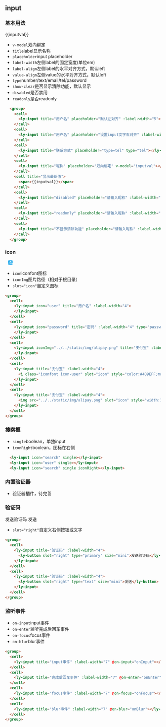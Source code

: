 ## input
### 基本用法
<group>
  <cell>
    <ly-input title="用户名" placeholder="默认左对齐" :label-width="5"></ly-input>
  </cell>
  <cell>
    <ly-input title="用户名" placeholder="设置input文字右对齐" :label-width="5" label-align="left" value-align="right"></ly-input>
  </cell>
  <cell>
    <ly-input title="联系方式" placeholder="type=tel" type="tel"></ly-input>
  </cell>
  <cell>
    <ly-input title="昵称" placeholder="双向绑定" v-model="inputval"></ly-input>
  </cell>
  <cell title="显示最新值">
    <span>{{inputval}}</span>
  </cell>
  <cell>
    <ly-input title="disabled" placeholder="请输入昵称" :label-width="8" v-model="inputval" disabled></ly-input>
  </cell>
  <cell>
    <ly-input title="readonly" placeholder="请输入昵称" :label-width="8" v-model="inputval" readonly></ly-input>
  </cell>
  <cell>
    <ly-input title="不显示清除功能" placeholder="请输入昵称" :label-width="8" v-model="inputval" :show-clear="false"></ly-input>
  </cell>
</group>

<ul class="description">
  <li><code>v-model</code>双向绑定</li>
  <li><code>title</code>label显示名称</li>
  <li><code>placeholder</code>input placeholder</li>
  <li><code>label-width</code>左侧label的固定宽度(单位em)</li>
  <li><code>label-align</code>左侧label的水平对齐方式，默认left</li>
  <li><code>value-align</code>左侧value的水平对齐方式，默认left</li>
  <li><code>type</code>number/text/email/tel/password</li> 
  <li><code>show-clear</code>是否显示清除功能，默认显示</li> 
  <li><code>disabled</code>是否禁用</li>  
  <li><code>readonly</code>是否readonly</li> 
</ul>

```html
  <group>
    <cell>
      <ly-input title="用户名" placeholder="默认左对齐" :label-width="5"></ly-input>
    </cell>
    <cell>
      <ly-input title="用户名" placeholder="设置input文字右对齐" :label-width="5" label-align="left" value-align="right"></ly-input>
    </cell>
    <cell>
      <ly-input title="联系方式" placeholder="type=tel" type="tel"></ly-input>
    </cell>
    <cell>
      <ly-input title="昵称" placeholder="双向绑定" v-model="inputval"></ly-input>
    </cell>
    <cell title="显示最新值">
      <span>{{inputval}}</span>
    </cell>
    <cell>
      <ly-input title="disabled" placeholder="请输入昵称" :label-width="8" v-model="inputval" disabled></ly-input>
    </cell>
    <cell>
      <ly-input title="readonly" placeholder="请输入昵称" :label-width="8" v-model="inputval" readonly></ly-input>
    </cell>
    <cell>
      <ly-input title="不显示清除功能" placeholder="请输入昵称" :label-width="8" v-model="inputval" :show-clear="false"></ly-input>
    </cell>
  </group>
```

### icon
<group>
  <cell>
    <ly-input icon="user" title="用户名" :label-width="4">
    </ly-input>
  </cell>
  <cell>
    <ly-input icon="password" title="密码" :label-width="4" type="password">
    </ly-input>
  </cell>
  <cell>
    <ly-input iconImg="./static/img/alipay.png" title="支付宝" :label-width="4" type="password">
    </ly-input>
  </cell>
  <cell>
    <ly-input title="支付宝" :label-width="4">
      <i class="iconfont icon-user" slot="icon" style="color:#409EFF;margin-right:10px;"></i>
    </ly-input>
  </cell>
  <cell>
    <ly-input title="支付宝" :label-width="4">
      <img src="../../static/img/alipay.png" slot="icon" style="width:1em;height:1em;margin-right:10px;"/>
    </ly-input>
  </cell>
</group>

<ul class="description">
  <li><code>icon</code>iconfont图标</li>
  <li><code>iconImg</code>图片路径（相对于根目录）</li>
  <li><code>slot="icon"</code>自定义图标</li>
</ul>

```html
<group>
  <cell>
    <ly-input icon="user" title="用户名" :label-width="4">
    </ly-input>
  </cell>
  <cell>
    <ly-input icon="password" title="密码" :label-width="4" type="password">
    </ly-input>
  </cell>
  <cell>
    <ly-input iconImg="../../static/img/alipay.png" title="支付宝" :label-width="4" type="password">
    </ly-input>
  </cell>
  <cell>
    <ly-input title="支付宝" :label-width="4">
      <i class="iconfont icon-user" slot="icon" style="color:#409EFF;margin-right:10px;"></i>
    </ly-input>
  </cell>
  <cell>
    <ly-input title="支付宝" :label-width="4">
      <img src="../../static/img/alipay.png" slot="icon" style="width:1em;height:1em;margin-right:10px;"/>
    </ly-input>
  </cell>
</group>
```

### 搜索框
<ly-input icon="search" single></ly-input>
<ly-input icon="user" single></ly-input>
<ly-input icon="search" single iconRight></ly-input>

<ul class="description">
  <li><code>single</code>boolean，单独input</li>
  <li><code>iconRight</code>boolean，图标在右侧</li>
</ul>

```html
  <ly-input icon="search" single></ly-input>
  <ly-input icon="user" single></ly-input>
  <ly-input icon="search" single iconRight></ly-input>
```

### 内置验证器
<group>
  <cell>
    <ly-input title="验证是否是123" validate="123" :label-width="7"></ly-input>
  </cell>
</group>

<ul class="description">
  <li>验证器插件，待完善</li>
</ul>

### 验证码
<group>
  <cell>
    <ly-input title="验证码" :label-width="4">
      <ly-button slot="right" type="primary" size="mini">发送验证码</ly-button>
    </ly-input>
  </cell>
  <cell>
    <ly-input title="验证码" :label-width="4">
      <ly-button slot="right" type="text" size="mini">发送</ly-button>
    </ly-input>
  </cell>
</group>

<ul class="description">
  <li><code>slot="right"</code>自定义右侧按钮或文字</li>
</ul>

```html
<group>
  <cell>
    <ly-input title="验证码" :label-width="4">
      <ly-button slot="right" type="primary" size="mini">发送验证码</ly-button>
    </ly-input>
  </cell>
  <cell>
    <ly-input title="验证码" :label-width="4">
      <ly-button slot="right" type="text" size="mini">发送</ly-button>
    </ly-input>
  </cell>
</group>
```

### 监听事件
<group>
  <cell>
    <ly-input title="input事件" :label-width="7" @on-input="onInput"></ly-input>
  </cell>
  <cell>
    <ly-input title="完成后回车事件" :label-width="7" @on-enter="onEnter"></ly-input>
  </cell>
  <cell>
    <ly-input title="focus事件" :label-width="7" @on-focus="onFocus"></ly-input>
  </cell>
  <cell>
    <ly-input title="blur事件" :label-width="7" @on-blur="onBlur"></ly-input>
  </cell>
</group>
<ul class="description">
  <li><code>on-input</code>input事件</li>
  <li><code>on-enter</code>监听完成后回车事件</li>
  <li><code>on-focus</code>focus事件</li>
  <li><code>on-blur</code>blur事件</li>
</ul>

```html
<group>
  <cell>
    <ly-input title="input事件" :label-width="7" @on-input="onInput"></ly-input>
  </cell>
  <cell>
    <ly-input title="完成后回车事件" :label-width="7" @on-enter="onEnter"></ly-input>
  </cell>
  <cell>
    <ly-input title="focus事件" :label-width="7" @on-focus="onFocus"></ly-input>
  </cell>
  <cell>
    <ly-input title="blur事件" :label-width="7" @on-blur="onBlur"></ly-input>
  </cell>
</group>
```
